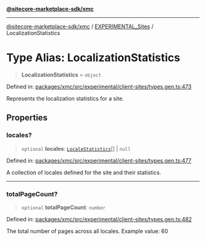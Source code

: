 [**@sitecore-marketplace-sdk/xmc**](../../../../README.md)

***

[@sitecore-marketplace-sdk/xmc](../../../../README.md) / [EXPERIMENTAL\_Sites](../README.md) / LocalizationStatistics

# Type Alias: LocalizationStatistics

> **LocalizationStatistics** = `object`

Defined in: [packages/xmc/src/experimental/client-sites/types.gen.ts:473](https://github.com/Sitecore/marketplace-sdk/blob/main/packages/xmc/src/experimental/client-sites/types.gen.ts#L473)

Represents the localization statistics for a site.

## Properties

### locales?

> `optional` **locales**: [`LocaleStatistics`](LocaleStatistics.md)[] \| `null`

Defined in: [packages/xmc/src/experimental/client-sites/types.gen.ts:477](https://github.com/Sitecore/marketplace-sdk/blob/main/packages/xmc/src/experimental/client-sites/types.gen.ts#L477)

A collection of locales defined for the site and their statistics.

***

### totalPageCount?

> `optional` **totalPageCount**: `number`

Defined in: [packages/xmc/src/experimental/client-sites/types.gen.ts:482](https://github.com/Sitecore/marketplace-sdk/blob/main/packages/xmc/src/experimental/client-sites/types.gen.ts#L482)

The total number of pages across all locales.
Example value: 60

